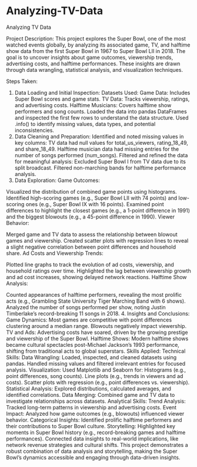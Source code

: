 # Analyzing-TV-Data
Analyzing TV Data 

Project Description:
This project explores the Super Bowl, one of the most watched events globally, by analyzing its associated game, TV, and halftime show data from the first Super Bowl in 1967 to Super Bowl LII in 2018. The goal is to uncover insights about game outcomes, viewership trends, advertising costs, and halftime performances. These insights are drawn through data wrangling, statistical analysis, and visualization techniques.

Steps Taken:
1. Data Loading and Initial Inspection:
Datasets Used:
Game Data: Includes Super Bowl scores and game stats.
TV Data: Tracks viewership, ratings, and advertising costs.
Halftime Musicians: Covers halftime show performers and song counts.
Loaded the data into pandas DataFrames and inspected the first few rows to understand the data structure.
Used .info() to identify missing values, data types, and potential inconsistencies.
2. Data Cleaning and Preparation:
Identified and noted missing values in key columns:
TV data had null values for total_us_viewers, rating_18_49, and share_18_49.
Halftime musician data had missing entries for the number of songs performed (num_songs).
Filtered and refined the data for meaningful analysis:
Excluded Super Bowl I from TV data due to its split broadcast.
Filtered non-marching bands for halftime performance analysis.
3. Data Exploration:
Game Outcomes:

Visualized the distribution of combined game points using histograms.
Identified high-scoring games (e.g., Super Bowl LII with 74 points) and low-scoring ones (e.g., Super Bowl IX with 16 points).
Examined point differences to highlight the closest games (e.g., a 1-point difference in 1991) and the biggest blowouts (e.g., a 45-point difference in 1990).
Viewer Behavior:

Merged game and TV data to assess the relationship between blowout games and viewership.
Created scatter plots with regression lines to reveal a slight negative correlation between point differences and household share.
Ad Costs and Viewership Trends:

Plotted line graphs to track the evolution of ad costs, viewership, and household ratings over time.
Highlighted the lag between viewership growth and ad cost increases, showing delayed network reactions.
Halftime Show Analysis:

Counted appearances of halftime performers, revealing the most prolific acts (e.g., Grambling State University Tiger Marching Band with 6 shows).
Analyzed the number of songs performed per show, noting Justin Timberlake’s record-breaking 11 songs in 2018.
4. Insights and Conclusions:
Game Dynamics:
Most games are competitive with point differences clustering around a median range. Blowouts negatively impact viewership.
TV and Ads:
Advertising costs have soared, driven by the growing prestige and viewership of the Super Bowl.
Halftime Shows:
Modern halftime shows became cultural spectacles post-Michael Jackson’s 1993 performance, shifting from traditional acts to global superstars.
Skills Applied:
Technical Skills:
Data Wrangling:
Loaded, inspected, and cleaned datasets using pandas.
Handled missing values and filtered irrelevant entries for focused analysis.
Visualization:
Used Matplotlib and Seaborn for:
Histograms (e.g., point differences, song counts).
Line plots (e.g., trends in viewers and ad costs).
Scatter plots with regression (e.g., point differences vs. viewership).
Statistical Analysis:
Explored distributions, calculated averages, and identified correlations.
Data Merging:
Combined game and TV data to investigate relationships across datasets.
Analytical Skills:
Trend Analysis:
Tracked long-term patterns in viewership and advertising costs.
Event Impact:
Analyzed how game outcomes (e.g., blowouts) influenced viewer behavior.
Categorical Insights:
Identified prolific halftime performers and their contributions to Super Bowl culture.
Storytelling:
Highlighted key moments in Super Bowl history (e.g., record-breaking games and halftime performances).
Connected data insights to real-world implications, like network revenue strategies and cultural shifts.
This project demonstrates a robust combination of data analysis and storytelling, making the Super Bowl’s dynamics accessible and engaging through data-driven insights. 
